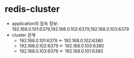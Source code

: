 # redis-cluster

- application의 접속 정보: 192.168.0.101:6379,192.168.0.102:6379,192.168.0.103:6379
- cluster 관계
  - 192.168.0.101:6379 <- 192.168.0.102:6380
  - 192.168.0.102:6379 <- 192.168.0.103:6380
  - 192.168.0.103:6379 <- 192.168.0.101:6380

